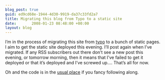 ```yaml
---
blog_post: true
guid: ed9cd68e-1944-4d30-9919-da37c33fd2a7
title: Migrating this blog from Typo to a static site
date:       2008-01-23 08:48:00 +00:00
layout: blog
---
```


I’m in the process of migrating this site from
[typo](http://www.typosphere.org/) to a bunch of static pages. I aim to
get the static site deployed this evening. I’ll post again when I’ve
migrated. If any RSS subscribers out there don’t see a new post this
evening, or tomorrow morning, then it means that I’ve failed to get it
deployed or that it’s deployed and I’ve screwed up…. That’s all for now.

Oh and the code is in the [usual
place](http://chrisroos.googlecode.com/svn/trunk/migrate-typo-to-static-site/)
if you fancy following along.
